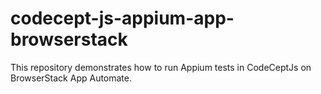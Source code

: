 # codecept-js-appium-app-browserstack
This repository demonstrates how to run Appium tests in CodeCeptJs on BrowserStack App Automate.
